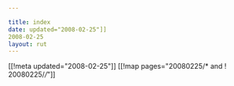 ```yaml
---

title: index
date: updated="2008-02-25"]]
2008-02-25
layout: rut
---
```


[[!meta updated="2008-02-25"]]
[[!map pages="20080225/* and ! 20080225/*/*"]]
